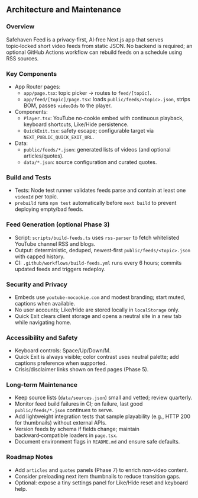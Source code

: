 ## Architecture and Maintenance

### Overview

Safehaven Feed is a privacy‑first, AI‑free Next.js app that serves topic‑locked short video feeds from static JSON. No backend is required; an optional GitHub Actions workflow can rebuild feeds on a schedule using RSS sources.

### Key Components

- App Router pages:
  - `app/page.tsx`: topic picker → routes to `feed/[topic]`.
  - `app/feed/[topic]/page.tsx`: loads `public/feeds/<topic>.json`, strips BOM, passes `videoIds` to the player.
- Components:
  - `Player.tsx`: YouTube no‑cookie embed with continuous playback, keyboard shortcuts, Like/Hide persistence.
  - `QuickExit.tsx`: safety escape; configurable target via `NEXT_PUBLIC_QUICK_EXIT_URL`.
- Data:
  - `public/feeds/*.json`: generated lists of videos (and optional articles/quotes).
  - `data/*.json`: source configuration and curated quotes.

### Build and Tests

- Tests: Node test runner validates feeds parse and contain at least one `videoId` per topic.
- `prebuild` runs `npm test` automatically before `next build` to prevent deploying empty/bad feeds.

### Feed Generation (optional Phase 3)

- Script: `scripts/build-feeds.ts` uses `rss-parser` to fetch whitelisted YouTube channel RSS and blogs.
- Output: deterministic, deduped, newest‑first `public/feeds/<topic>.json` with capped history.
- CI: `.github/workflows/build-feeds.yml` runs every 6 hours; commits updated feeds and triggers redeploy.

### Security and Privacy

- Embeds use `youtube-nocookie.com` and modest branding; start muted, captions when available.
- No user accounts; Like/Hide are stored locally in `localStorage` only.
- Quick Exit clears client storage and opens a neutral site in a new tab while navigating home.

### Accessibility and Safety

- Keyboard controls: Space/Up/Down/M.
- Quick Exit is always visible; color contrast uses neutral palette; add captions preference when supported.
- Crisis/disclaimer links shown on feed pages (Phase 5).

### Long‑term Maintenance

- Keep source lists (`data/sources.json`) small and vetted; review quarterly.
- Monitor feed build failures in CI; on failure, last good `public/feeds/*.json` continues to serve.
- Add lightweight integration tests that sample playability (e.g., HTTP 200 for thumbnails) without external APIs.
- Version feeds by schema if fields change; maintain backward‑compatible loaders in `page.tsx`.
- Document environment flags in `README.md` and ensure safe defaults.

### Roadmap Notes

- Add `articles` and `quotes` panels (Phase 7) to enrich non‑video content.
- Consider preloading next item thumbnails to reduce transition gaps.
- Optional: expose a tiny settings panel for Like/Hide reset and keyboard help.

